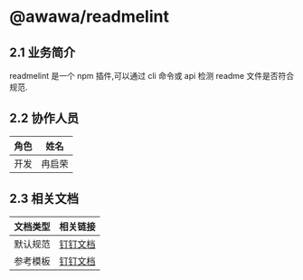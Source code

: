 # @awawa/readmelint

## 2.1 业务简介

readmelint 是一个 npm 插件,可以通过 cli 命令或 api 检测 readme 文件是否符合规范.

## 2.2 协作人员

| 角色 | 姓名   |
| ---- | ------ |
| 开发 | 冉启荣 |

## 2.3 相关文档

| 文档类型 | 相关链接                                                                                                                                                                                                  |
| -------- | --------------------------------------------------------------------------------------------------------------------------------------------------------------------------------------------------------- |
| 默认规范 | [钉钉文档](https://alidocs.dingtalk.com/i/nodes/Mk5evdR04jBV5X3dKYPBWQL3x2OlParn?nav=mySpace&navQuery=spaceId%3D9JOGO78J8Qr7jG4Q&iframeQuery=utm_source%3Dportal%26utm_medium%3Dportal_myspace_file_tree) |
| 参考模板 | [钉钉文档](https://alidocs.dingtalk.com/i/nodes/k2wz1jPpZ30WoMvBw6bNJNnvrL4A6dxE?nav=mySpace&navQuery=spaceId%3D9JOGO78J8Qr7jG4Q&iframeQuery=utm_source%3Dportal%26utm_medium%3Dportal_myspace_file_tree) |
